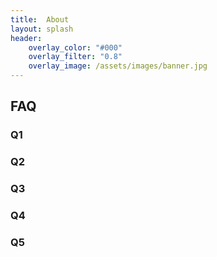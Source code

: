```yaml
---
title:  About
layout: splash
header:
    overlay_color: "#000"
    overlay_filter: "0.8"
    overlay_image: /assets/images/banner.jpg
---
```


## FAQ

### Q1
### Q2
### Q3
### Q4
### Q5
